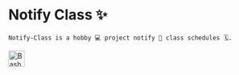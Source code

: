 # Notify Class ✨
```Notify-Class is a hobby 💻 project notify 💬 class schedules 🗓️.```

<img src="https://raw.githubusercontent.com/odb/official-bash-logo/e44dab9f89aadd410ff04825b2692eab16711211/assets/Logos/Icons/SVG/16x16.svg" alt="Bash Icon" width="32" height="32">